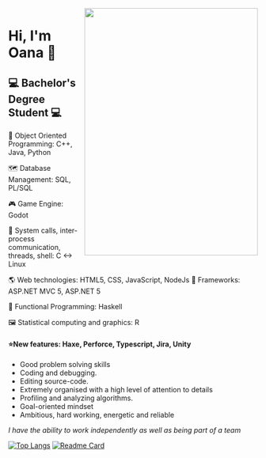 <img src="https://images-na.ssl-images-amazon.com/images/I/41b6RV5KnzL._SX331_BO1,204,203,200_.jpg" width="350" height="500" align="right"/>

# Hi, I'm Oana :wave:

## :computer: Bachelor's Degree Student :computer:

:peacock: Object Oriented Programming: C++, Java, Python

:world_map: Database Management: SQL, PL/SQL

:video_game: Game Engine: Godot

:penguin: System calls, inter-process communication, threads, shell: C <-> Linux 

:earth_americas: Web technologies: HTML5, CSS, JavaScript, NodeJs
:blue_heart: Frameworks: ASP.NET MVC 5, ASP.NET 5

:crystal_ball: Functional Programming: Haskell

:framed_picture: Statistical computing and graphics: R

#### :star:New features: Haxe, Perforce, Typescript, Jira, Unity

* Good problem solving skills
* Coding and debugging.
* Editing source-code.
* Extremely organised with a high level of attention to details
* Profiling and analyzing algorithms.
* Goal-oriented mindset
* Ambitious, hard working, energetic and reliable

*I have the ability to work independently as well as being part of a team*

[![Top Langs](https://github-readme-stats.vercel.app/api/top-langs/?username=DimaOanaTeodora&layout=compact)](https://github.com/anuraghazra/github-readme-stats)
[![Readme Card](https://github-readme-stats.vercel.app/api/pin/?username=DimaOanaTeodora&repo=github-readme-stats)](https://github.com/anuraghazra/github-readme-stats)



